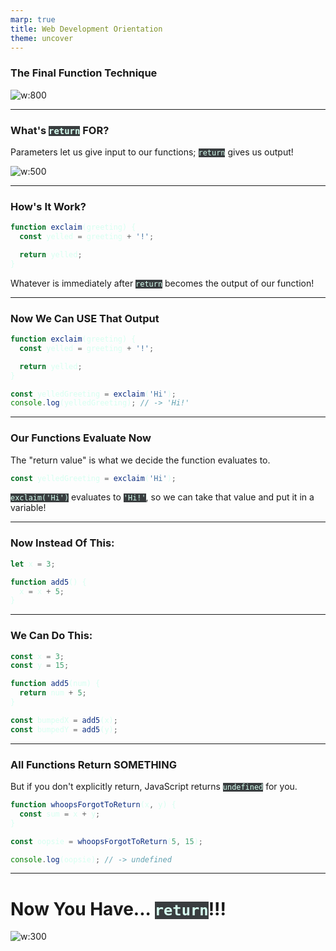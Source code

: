 ```yaml
---
marp: true
title: Web Development Orientation
theme: uncover
---
```


<!-- backgroundColor: #393D3F -->
<!-- color: #D7FFF1-->
<style>
  code, pre {
    background-color: #393D3F;
    color: #D7FFF1;
  }
</style>

### The Final Function Technique

![w:800](https://media.moddb.com/images/downloads/1/60/59795/return_6.jpg)

---

### What's `return` FOR?

Parameters let us give input to our functions; `return` gives us output!

![w:500](http://pluspng.com/img-png/input-output-machine-png-asynchronous-1600.png)

---

### How's It Work?

```javascript
function exclaim(greeting) {
  const yelled = greeting + '!';

  return yelled;
}
```

Whatever is immediately after `return` becomes the output of our function!

---

### Now We Can USE That Output

```javascript
function exclaim(greeting) {
  const yelled = greeting + '!';

  return yelled;
}

const yelledGreeting = exclaim('Hi');
console.log(yelledGreeting); // -> 'Hi!'
```

---

### Our Functions Evaluate Now

The "return value" is what we decide the function evaluates to.

```javascript
const yelledGreeting = exclaim('Hi');
```

`exclaim('Hi')` evaluates to `'Hi!'`, so we can take that value and put it in a variable!

---

### Now Instead Of This:

```javascript
let x = 3;

function add5() {
  x = x + 5;
}
```

---

### We Can Do This:

```javascript
const x = 3;
const y = 15;

function add5(num) {
  return num + 5;
}

const bumpedX = add5(x);
const bumpedY = add5(y);
```

---

### All Functions Return SOMETHING

But if you don't explicitly return, JavaScript returns `undefined` for you.

```javascript
function whoopsForgotToReturn(x, y) {
  const sum = x + y;
}

const oopsie = whoopsForgotToReturn(5, 15);

console.log(oopsie); // -> undefined
```

---

# Now You Have... `return`!!!

![w:300](https://thumbs.gfycat.com/FaithfulLawfulKusimanse-max-1mb.gif)